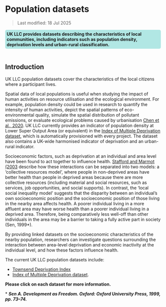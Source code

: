 # Population datasets

> Last modified: 18 Jul 2025

<div style="background-color: rgba(0, 178, 169, 0.3); padding: 5px; border-radius: 5px;"><strong>UK LLC provides datasets describing the characteristics of local communities, including indicators such as population density, deprivation levels and urban-rural classification. </strong></div>  
<br>

## Introduction 

UK LLC population datasets cover the characteristics of the local citizens where a participant lives.

Spatial data of local populations is useful when studying the impact of human activities on resource utilisation and the ecological environment.
For example, population density could be used in research to quantify the intensity of human activities, depict the spatial patterns of eco-environmental quality, simulate the spatial distribution of
pollutant emissions, or evaluate ecological problems caused by urbanisation [Chen et al., 2020](https://doi.org/10.3390/ijgi9110637). UK LLC currently provides an indicator of population density at Lower Super Output Area (or equivalent) in the [Index of Multiple Deprivation dataset](../ukllc_managed_data/demographic_data/Datasets/UK_geo_indicators.md), which is automatically provisioned with every project. The dataset also contains a UK-wide harmonised indicator of deprivation and an urban-rural indicator.

Socioeconomic factors, such as deprivation at an individual and area level have been found to act together to influence health. [Stafford and Marmot (2003](https://doi.org/10.1093/ije/dyg084) describe how these interactions can be separated into two models: a ‘collective resources model’, where people in non-deprived areas have better health than people in deprived areas because there are more collective resources (including material and social resources, such as services, job opportunities, and social supports). In contrast, the ‘local social inequality model’ suggests that the disparity between an individual’s own socioeconomic position and the socioeconomic position of those living in the nearby area affects health. A poorer individual living in a more affluent area may have worse health than a poorer individual living in a deprived area. Therefore, being comparatively less well-off than other individuals in the area may be a barrier to taking a fully active part in society (Sen, 1999*).

By providing linked datasets on the socioeconomic characteristics of the nearby population, researchers can investigate questions surrounding the interaction between area-level deprivation and economic inactivity at the individual level, and how these factors influence health.

The current UK LLC population datasets include:
- [Townsend Deprivation Index](../population_datasets/townsend/townsend.md)
- [Index of Multiple Deprivation dataset](../population_datasets/IMD/IMD.md).


**Please click on each dataset for more information.** 

\* ***Sen A. Development as Freedom. Oxford: Oxford University Press, 1999, pp. 73–74.***
